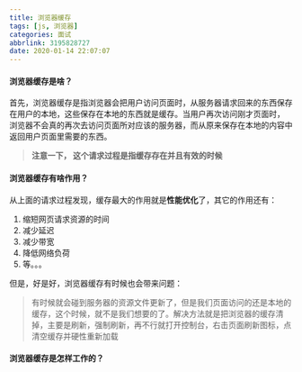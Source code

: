```yaml
---
title: 浏览器缓存
tags: [js, 浏览器]
categories: 面试
abbrlink: 3195828727
date: 2020-01-14 22:07:07
---
```


#### 浏览器缓存是啥？

首先，浏览器缓存是指浏览器会把用户访问页面时，从服务器请求回来的东西保存在用户的本地，这些保存在本地的东西就是缓存。当用户再次访问刚才页面时， 浏览器不会真的再次去访问页面所对应该的服务器，而从原来保存在本地的内容中返回用户页面里需要的东西。

> **注意一下， 这个请求过程是指缓存存在并且有效的时候**

#### 浏览器缓存有啥作用？

从上面的请求过程发现，缓存最大的作用就是**性能优化**了，其它的作用还有：

1. 缩短网页请求资源的时间
2. 减少延迟
3. 减少带宽
4. 降低网络负荷
5. 等。。。

但是，好是好，浏览器缓存有时候也会带来问题：

> 有时候就会碰到服务器的资源文件更新了，但是我们页面访问的还是本地的缓存，这个时候，就不是我们想要的了。解决方法就是把浏览器的缓存清掉，主要是刷新，强制刷新，再不行就打开控制台，右击页面刷新图标，点清空缓存并硬性重新加载

#### 浏览器缓存是怎样工作的？

